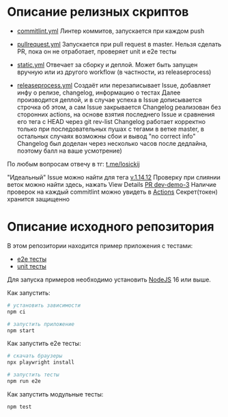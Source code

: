 # Описание релизных скриптов

- [commitlint.yml](.github/workflows/commitlint.yml)
Линтер коммитов, запускается при каждом push

- [pullrequest.yml](.github/workflows/pullrequest.yml)
Запускается при pull request в master. Нельзя сделать PR, пока он не отработает, проверяет unit и e2e тесты

- [static.yml](.github/workflows/static.yml)
Отвечает за сборку и деплой. Может быть запущен вручную или из другого workflow (в частности, из releaseprocess)

- [releaseprocess.yml](.github/workflows/releaseprocess.yml)
Создаёт или перезаписывает Issue, добавляет инфу о релизе, changelog, информацию о тестах
Далее производится деплой, и в случае успеха в Issue дописывается строчка об этом, а сам Issue закрывается
Changelog реализован без сторонних actions, на основе взятия последнего Issue и сравнения его тега с HEAD через git rev-list
Changelog работает корректно только при последовательных пушах с тегами в ветке master, в остальных случаях возможны сбои и вывод "no correct info"
Changelog был доделан через несколько часов после дедлайна, поэтому балл на ваше усмотрение)

По любым вопросам отвечу в тг: [t.me/losickij](t.me/losickij)

"Идеальный" Issue можно найти для тега [v.1.14.12](https://github.com/eugene-elk/unit-demo-cra/issues/44)
Проверку при слиянии веток можно найти здесь, нажать View Details [PR dev-demo-3](https://github.com/eugene-elk/unit-demo-cra/pull/46)
Наличие проверок на каждый commitlint можно увидеть в [Actions](https://github.com/eugene-elk/unit-demo-cra/actions)
Секрет(токен) хранится защищенно


# Описание исходного репозитория
В этом репозитории находится пример приложения с тестами:

- [e2e тесты](e2e/example.spec.ts)
- [unit тесты](src/example.test.tsx)

Для запуска примеров необходимо установить [NodeJS](https://nodejs.org/en/download/) 16 или выше.

Как запустить:

```sh
# установить зависимости
npm ci

# запустить приложение
npm start
```

Как запустить e2e тесты:

```sh
# скачать браузеры
npx playwright install

# запустить тесты
npm run e2e
```

Как запустить модульные тесты:

```sh
npm test
```
